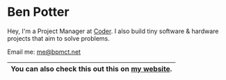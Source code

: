 # Ben Potter

Hey, I'm a Project Manager at [Coder](https://coder.com/). I also build tiny software & hardware projects that aim to solve problems.

Email me: [me@bpmct.net](mailto:me@bpmct.net)

<!-- WEB_EXCLUDE -->

| You can also check this out this on [my website](https://bpmct.net).
| ---

<!-- END_WEB_EXCLUDE -->
